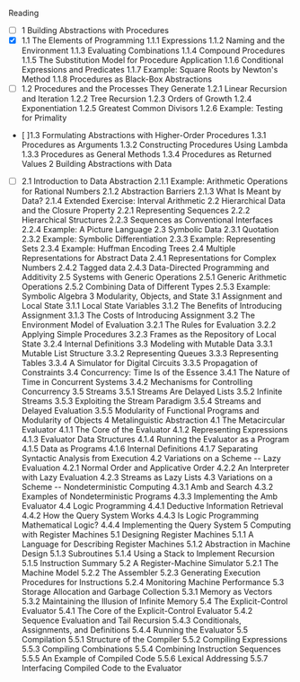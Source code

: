 Reading
- [ ] 1 Building Abstractions with Procedures
- [X] 1.1 The Elements of Programming
1.1.1 Expressions
1.1.2 Naming and the Environment
1.1.3 Evaluating Combinations
1.1.4 Compound Procedures
1.1.5 The Substitution Model for Procedure Application
1.1.6 Conditional Expressions and Predicates
1.1.7 Example: Square Roots by Newton's Method
1.1.8 Procedures as Black-Box Abstractions
- [ ] 1.2 Procedures and the Processes They Generate
1.2.1 Linear Recursion and Iteration
1.2.2 Tree Recursion
1.2.3 Orders of Growth
1.2.4 Exponentiation
1.2.5 Greatest Common Divisors
1.2.6 Example: Testing for Primality
- [ ]1.3 Formulating Abstractions with Higher-Order Procedures
1.3.1 Procedures as Arguments
1.3.2 Constructing Procedures Using Lambda
1.3.3 Procedures as General Methods
1.3.4 Procedures as Returned Values
2 Building Abstractions with Data
- [ ] 2.1 Introduction to Data Abstraction
2.1.1 Example: Arithmetic Operations for Rational Numbers
2.1.2 Abstraction Barriers
2.1.3 What Is Meant by Data?
2.1.4 Extended Exercise: Interval Arithmetic
2.2 Hierarchical Data and the Closure Property 2.2.1 Representing Sequences
2.2.2 Hierarchical Structures
2.2.3 Sequences as Conventional Interfaces 2.2.4 Example: A Picture Language
2.3 Symbolic Data
2.3.1 Quotation
2.3.2 Example: Symbolic Differentiation 2.3.3 Example: Representing Sets
2.3.4 Example: Huffman Encoding Trees
2.4 Multiple Representations for Abstract Data 2.4.1 Representations for Complex Numbers 2.4.2 Tagged data
2.4.3 Data-Directed Programming and Additivity
2.5 Systems with Generic Operations
2.5.1 Generic Arithmetic Operations 2.5.2 Combining Data of Different Types 2.5.3 Example: Symbolic Algebra
3 Modularity, Objects, and State
3.1 Assignment and Local State
3.1.1 Local State Variables
3.1.2 The Benefits of Introducing Assignment 3.1.3 The Costs of Introducing Assignment
3.2 The Environment Model of Evaluation 3.2.1 The Rules for Evaluation
3.2.2 Applying Simple Procedures
3.2.3 Frames as the Repository of Local State 3.2.4 Internal Definitions
3.3 Modeling with Mutable Data
3.3.1 Mutable List Structure
3.3.2 Representing Queues
3.3.3 Representing Tables
3.3.4 A Simulator for Digital Circuits 3.3.5 Propagation of Constraints
3.4 Concurrency: Time Is of the Essence
3.4.1 The Nature of Time in Concurrent Systems 3.4.2 Mechanisms for Controlling Concurrency
3.5 Streams
3.5.1 Streams Are Delayed Lists
3.5.2 Infinite Streams
3.5.3 Exploiting the Stream Paradigm
3.5.4 Streams and Delayed Evaluation
3.5.5 Modularity of Functional Programs and Modularity of Objects
4 Metalinguistic Abstraction
4.1 The Metacircular Evaluator
4.1.1 The Core of the Evaluator
4.1.2 Representing Expressions
4.1.3 Evaluator Data Structures
4.1.4 Running the Evaluator as a Program 4.1.5 Data as Programs
4.1.6 Internal Definitions
4.1.7 Separating Syntactic Analysis from Execution 4.2 Variations on a Scheme -- Lazy Evaluation
4.2.1 Normal Order and Applicative Order 4.2.2 An Interpreter with Lazy Evaluation 4.2.3 Streams as Lazy Lists
4.3 Variations on a Scheme -- Nondeterministic Computing 4.3.1 Amb and Search
4.3.2 Examples of Nondeterministic Programs
4.3.3 Implementing the Amb Evaluator
4.4 Logic Programming
4.4.1 Deductive Information Retrieval
4.4.2 How the Query System Works
4.4.3 Is Logic Programming Mathematical Logic? 4.4.4 Implementing the Query System
5 Computing with Register Machines
5.1 Designing Register Machines
5.1.1 A Language for Describing Register Machines 5.1.2 Abstraction in Machine Design
5.1.3 Subroutines
5.1.4 Using a Stack to Implement Recursion
5.1.5 Instruction Summary
5.2 A Register-Machine Simulator
5.2.1 The Machine Model
5.2.2 The Assembler
5.2.3 Generating Execution Procedures for Instructions 5.2.4 Monitoring Machine Performance
5.3 Storage Allocation and Garbage Collection 5.3.1 Memory as Vectors
5.3.2 Maintaining the Illusion of Infinite Memory
5.4 The Explicit-Control Evaluator
5.4.1 The Core of the Explicit-Control Evaluator 5.4.2 Sequence Evaluation and Tail Recursion 5.4.3 Conditionals, Assignments, and Definitions 5.4.4 Running the Evaluator
5.5 Compilation
5.5.1 Structure of the Compiler
5.5.2 Compiling Expressions
5.5.3 Compiling Combinations
5.5.4 Combining Instruction Sequences
5.5.5 An Example of Compiled Code
5.5.6 Lexical Addressing
5.5.7 Interfacing Compiled Code to the Evaluator
